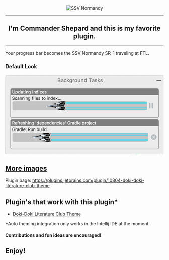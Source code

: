 <div align="center">
<img src="https://raw.githubusercontent.com/cyclic-reference/normandy-progress-bar/master/assets/normandy.gif" alt="SSV Normandy"></img>
</div>

---
<div align="center">
    <h2> I'm Commander Shepard and this is my favorite plugin.</h2>
</div>

---
Your progress bar becomes the SSV Normandy SR-1 traveling at FTL.

### Default Look
![default](assets/default.png)

[More images](assets/images.md)
---

Plugin page:
https://plugins.jetbrains.com/plugin/10804-doki-doki-literature-club-theme

## Plugin's that work with this plugin*

- [Doki-Doki Literature Club Theme](https://github.com/cyclic-reference/ddlc-jetbrains-theme)

*Auto theming integration only works in the Intellij IDE at the moment.

#### Contributions and fun ideas are encouraged!

Enjoy!
---
